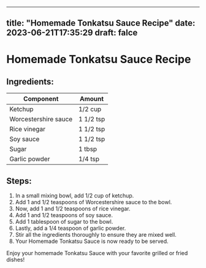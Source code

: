 
---
title: "Homemade Tonkatsu Sauce Recipe"
date: 2023-06-21T17:35:29
draft: falce
---

# Homemade Tonkatsu Sauce Recipe

## Ingredients:

|Component|Amount|
|---|---|
|Ketchup|1/2 cup|
|Worcestershire sauce|1 1/2 tsp|
|Rice vinegar|1 1/2 tsp|
|Soy sauce|1 1/2 tsp|
|Sugar|1 tbsp|
|Garlic powder|1/4 tsp|

## Steps:

1. In a small mixing bowl, add 1/2 cup of ketchup.
2. Add 1 and 1/2 teaspoons of Worcestershire sauce to the bowl.
3. Now, add 1 and 1/2 teaspoons of rice vinegar.
4. Add 1 and 1/2 teaspoons of soy sauce.
5. Add 1 tablespoon of sugar to the bowl.
6. Lastly, add a 1/4 teaspoon of garlic powder.
7. Stir all the ingredients thoroughly to ensure they are mixed well.
8. Your Homemade Tonkatsu Sauce is now ready to be served.

Enjoy your homemade Tonkatsu Sauce with your favorite grilled or fried dishes!
